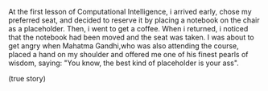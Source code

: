 At the first lesson of Computational Intelligence, i arrived early, chose my preferred seat, and decided to reserve it by placing a notebook on the chair as a placeholder. Then, i went to get a coffee. When i returned, i noticed that the notebook had been moved and the seat was taken. I was about to get angry when Mahatma Gandhi,who was also attending the course, placed a hand on my shoulder and offered me one of his finest pearls of wisdom, saying: "You know, the best kind of placeholder is your ass".

(true story)
